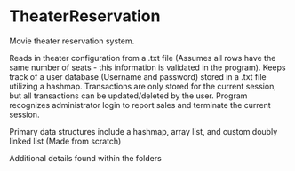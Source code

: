 # TheaterReservation
Movie theater reservation system. 

Reads in theater configuration from a .txt file (Assumes all rows have the same number of seats - this information is validated in the program). Keeps track of a user database (Username and password) stored in a .txt file utilizing a hashmap. Transactions are only stored for the current session, but all transactions can be updated/deleted by the user. Program recognizes administrator login to report sales and terminate the current session.

Primary data structures include a hashmap, array list, and custom doubly linked list (Made from scratch)

Additional details found within the folders
